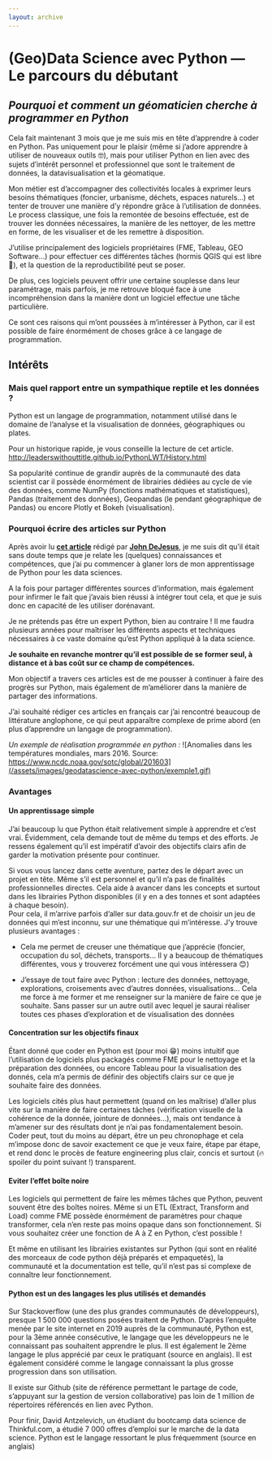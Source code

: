 ```yaml
---
layout: archive
---
```

# (Geo)Data Science avec Python — Le parcours du débutant
## *Pourquoi et comment un géomaticien cherche à programmer en Python*

Cela fait maintenant 3 mois que je me suis mis en tête d’apprendre à coder en Python. Pas uniquement pour le plaisir (même si j’adore apprendre à utiliser de nouveaux outils 🤓), mais pour utiliser Python en lien avec des sujets d’intérêt personnel et professionnel que sont le traitement de données, la datavisualisation et la géomatique.

Mon métier est d’accompagner des collectivités locales à exprimer leurs besoins thématiques (foncier, urbanisme, déchets, espaces naturels…) et tenter de trouver une manière d’y répondre grâce à l’utilisation de données. Le process classique, une fois la remontée de besoins effectuée, est de trouver les données nécessaires, la manière de les nettoyer, de les mettre en forme, de les visualiser et de les remettre à disposition.

J’utilise principalement des logiciels propriétaires (FME, Tableau, GEO Software…) pour effectuer ces différentes tâches (hormis QGIS qui est libre 🤟), et la question de la reproductibilité peut se poser.

De plus, ces logiciels peuvent offrir une certaine souplesse dans leur paramétrage, mais parfois, je me retrouve bloqué face à une incompréhension dans la manière dont un logiciel effectue une tâche particulière.

Ce sont ces raisons qui m’ont poussées à m’intéresser à Python, car il est possible de faire énormément de choses grâce à ce langage de programmation.

## Intérêts

### Mais quel rapport entre un sympathique reptile et les données ?

Python est un langage de programmation, notamment utilisé dans le domaine de l’analyse et la visualisation de données, géographiques ou plates.

Pour un historique rapide, je vous conseille la lecture de cet article.
http://leaderswithouttitle.github.io/PythonLWT/History.html

Sa popularité continue de grandir auprès de la communauté des data scientist car il possède énormément de librairies dédiées au cycle de vie des données, comme NumPy (fonctions mathématiques et statistiques), Pandas (traitement des données), Geopandas (le pendant géographique de Pandas) ou encore Plotly et Bokeh (visualisation).

### Pourquoi écrire des articles sur Python

Après avoir lu **[cet article](https://towardsdatascience.com/7-reasons-you-should-blog-during-your-data-science-journey-4f542b05dab1)** rédigé par **[John DeJesus](https://medium.com/@j.dejesus22)**, je me suis dit qu’il était sans doute temps que je relate les (quelques) connaissances et compétences, que j’ai pu commencer à glaner lors de mon apprentissage de Python pour les data sciences.

A la fois pour partager différentes sources d’information, mais également pour infirmer le fait que j’avais bien réussi à intégrer tout cela, et que je suis donc en capacité de les utiliser dorénavant.

Je ne prétends pas être un expert Python, bien au contraire ! Il me faudra plusieurs années pour maîtriser les différents aspects et techniques nécessaires à ce vaste domaine qu’est Python appliqué à la data science.

**Je souhaite en revanche montrer qu’il est possible de se former seul, à distance et à bas coût sur ce champ de compétences.**

Mon objectif a travers ces articles est de me pousser à continuer à faire des progrès sur Python, mais également de m’améliorer dans la manière de partager des informations.

J’ai souhaité rédiger ces articles en français car j’ai rencontré beaucoup de littérature anglophone, ce qui peut apparaître complexe de prime abord (en plus d’apprendre un langage de programmation).

*Un exemple de réalisation programmée en python :*
![Anomalies dans les températures mondiales, mars 2016. Source: https://www.ncdc.noaa.gov/sotc/global/201603](/assets/images/geodatascience-avec-python/exemple1.gif)

### Avantages
#### Un apprentissage simple
J’ai beaucoup lu que Python était relativement simple à apprendre et c’est vrai. Évidemment, cela demande tout de même du temps et des efforts. Je ressens également qu’il est impératif d’avoir des objectifs clairs afin de garder la motivation présente pour continuer.

Si vous vous lancez dans cette aventure, partez des le départ avec un projet en tête. Même s’il est personnel et qu’il n’a pas de finalités professionnelles directes. Cela aide à avancer dans les concepts et surtout dans les librairies Python disponibles (il y en a des tonnes et sont adaptées à chaque besoin).  
Pour cela, il m’arrive parfois d’aller sur data.gouv.fr et de choisir un jeu de données qui m’est inconnu, sur une thématique qui m’intéresse. J’y trouve plusieurs avantages :

- Cela me permet de creuser une thématique que j’apprécie (foncier, occupation du sol, déchets, transports… Il y a beaucoup de thématiques différentes, vous y trouverez forcément une qui vous intéressera 😊)

- J’essaye de tout faire avec Python : lecture des données, nettoyage, explorations, croisements avec d’autres données, visualisations… Cela me force à me former et me renseigner sur la manière de faire ce que je souhaite. Sans passer sur un autre outil avec lequel je saurai réaliser toutes ces phases d’exploration et de visualisation des données

#### Concentration sur les objectifs finaux
Étant donné que coder en Python est (pour moi 😁) moins intuitif que l’utilisation de logiciels plus packagés comme FME pour le nettoyage et la préparation des données, ou encore Tableau pour la visualisation des donnés, cela m’a permis de définir des objectifs clairs sur ce que je souhaite faire des données.

Les logiciels cités plus haut permettent (quand on les maîtrise) d’aller plus vite sur la manière de faire certaines tâches (vérification visuelle de la cohérence de la donnée, jointure de données…), mais ont tendance à m’amener sur des résultats dont je n’ai pas fondamentalement besoin.
Coder peut, tout du moins au départ, être un peu chronophage et cela m’impose donc de savoir exactement ce que je veux faire, étape par étape, et rend donc le procès de feature engineering plus clair, concis et surtout (🔥spoiler du point suivant !) transparent.

#### Eviter l’effet boîte noire
Les logiciels qui permettent de faire les mêmes tâches que Python, peuvent souvent être des boîtes noires. Même si un ETL (Extract, Transform and Load) comme FME possède énormément de paramètres pour chaque transformer, cela n’en reste pas moins opaque dans son fonctionnement. Si vous souhaitez créer une fonction de A à Z en Python, c’est possible !

Et même en utilisant les librairies existantes sur Python (qui sont en réalité des morceaux de code python déjà préparés et empaquetés), la communauté et la documentation est telle, qu’il n’est pas si complexe de connaître leur fonctionnement.

#### Python est un des langages les plus utilisés et demandés
Sur Stackoverflow (une des plus grandes communautés de développeurs), presque 1 500 000 questions posées traitent de Python. D’après l’enquête menée par le site internet en 2019 auprès de la communauté, Python est, pour la 3ème année consécutive, le langage que les développeurs ne le connaissant pas souhaitent apprendre le plus. Il est également le 2ème langage le plus apprécié par ceux le pratiquant (source en anglais). Il est également considéré comme le langage connaissant la plus grosse progression dans son utilisation.

Il existe sur Github (site de référence permettant le partage de code, s’appuyant sur la gestion de version collaborative) pas loin de 1 million de répertoires référencés en lien avec Python.

Pour finir, David Antzelevich, un étudiant du bootcamp data science de Thinkful.com, a étudié 7 000 offres d’emploi sur le marche de la data science. Python est le langage ressortant le plus fréquemment (source en anglais)
